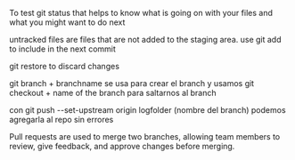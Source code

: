 To test git status that helps to know what is going on with your files and what you might want to do next

untracked files are files that are not added to the staging area.
 use git add to include in the next commit

 git restore to discard changes

 git branch + branchname se usa para crear el branch y usamos git checkout + name of the branch para saltarnos al branch

con git push --set-upstream origin logfolder (nombre del branch) podemos agregarla al repo sin errores

Pull requests are used to merge two branches, allowing team members to review, give feedback, and approve changes before merging.
